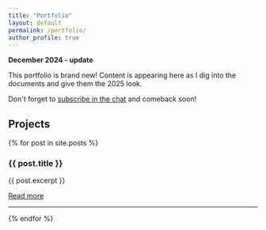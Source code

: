 ```yaml
---
title: "Portfolio"
layout: default
permalink: /portfolio/
author_profile: true
---
```


**December 2024 - update**

This portfolio is brand new! Content is appearing here as I dig into the
documents and give them the 2025 look.

Don't forget to <a href="javascript:;"
onclick="tidioChatApi.display(true);tidioChatApi.open()">subscribe in
the chat</a> and comeback soon!

## Projects

{% for post in site.posts %}
  <h3>{{ post.title }}</h3>
  <p>{{ post.excerpt }}</p>
  <a href="{{ post.url | relative_url }}">Read more</a>
  <hr>
{% endfor %}
